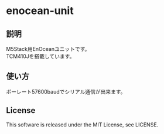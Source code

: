 # enocean-unit


## 説明
M5Stack用EnOceanユニットです。<br>
TCM410Jを搭載しています。


## 使い方
ボーレート57600baudでシリアル通信が出来ます。

## License
This software is released under the MIT License, see LICENSE.
